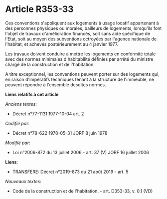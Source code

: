 # Article R353-33

Ces conventions s'appliquent aux logements à usage locatif appartenant à des personnes physiques ou morales, bailleurs de
logements, lorsqu'ils font l'objet de travaux d'amélioration financés, soit sans aide spécifique de l'Etat, soit au moyen des
subventions octroyées par l'agence nationale de l'habitat, et achevés postérieurement au 4 janvier 1977.

Les travaux doivent conduire à mettre les logements en conformité totale avec des normes minimales d'habitabilité définies
par arrêté du ministre chargé de la construction et de l'habitation.

A titre exceptionnel, les conventions peuvent porter sur des logements qui, en raison d'impératifs techniques tenant à la
structure de l'immeuble, ne peuvent répondre à l'ensemble desdites normes.

**Liens relatifs à cet article**

_Anciens textes_:

  - Décret n°77-1131 1977-10-04 art. 2

_Codifié par_:

  - Décret n°78-622 1978-05-31 JORF 8 juin 1978

_Modifié par_:

  - Loi n°2006-872 du 13 juillet 2006 - art. 37 (V) JORF 16 juillet 2006

**Liens**:

  - TRANSFERE: Décret n°2019-873 du 21 août 2019 - art. 5

_Nouveaux textes_:

  - Code de la construction et de l'habitation. - art. D353-33, v. 0.1 (VD)
